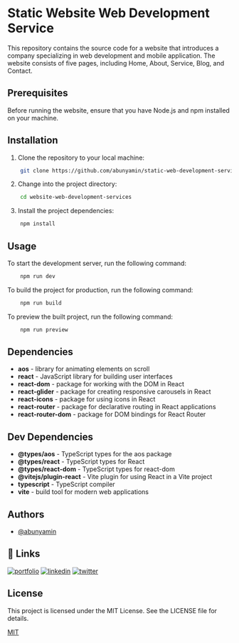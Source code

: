 
# Static Website Web Development Service

This repository contains the source code for a website that introduces a company specializing in web development and mobile application. The website consists of five pages, including Home, About, Service, Blog, and Contact.

## Prerequisites

Before running the website, ensure that you have Node.js and npm installed on your machine.
## Installation

1. Clone the repository to your local machine:

```bash
    git clone https://github.com/abunyamin/static-web-development-services.git
```

2. Change into the project directory:

```bash
    cd website-web-development-services
```

3. Install the project dependencies:

```bash
    npm install
```
## Usage

To start the development server, run the following command:

```bash
    npm run dev
```

To build the project for production, run the following command:

```bash
    npm run build
```

To preview the built project, run the following command:

```bash
    npm run preview
```
## Dependencies

- **aos** - library for animating elements on scroll
- **react** - JavaScript library for building user interfaces
- **react-dom** - package for working with the DOM in React
- **react-glider** - package for creating responsive carousels in React
- **react-icons** - package for using icons in React
- **react-router** - package for declarative routing in React applications
- **react-router-dom** - package for DOM bindings for React Router

## Dev Dependencies

- **@types/aos** - TypeScript types for the aos package
- **@types/react** - TypeScript types for React
- **@types/react-dom** - TypeScript types for react-dom
- **@vitejs/plugin-react** - Vite plugin for using React in a Vite project
- **typescript** - TypeScript compiler
- **vite** - build tool for modern web applications
## Authors

- [@abunyamin](https://www.github.com/abunyamin)

## 🔗 Links

[![portfolio](https://img.shields.io/badge/my_portfolio-000?style=for-the-badge&logo=ko-fi&logoColor=white)](https://abunyamin.my.id)
[![linkedin](https://img.shields.io/badge/linkedin-0A66C2?style=for-the-badge&logo=linkedin&logoColor=white)](https://www.linkedin.com/in/abunyamin)
[![twitter](https://img.shields.io/badge/instagram-FD1D1D?style=for-the-badge&logo=instagram&logoColor=white)](https://instagram.com/abun_yamin)


## License

This project is licensed under the MIT License. See the LICENSE file for details.

[MIT](https://choosealicense.com/licenses/mit/)